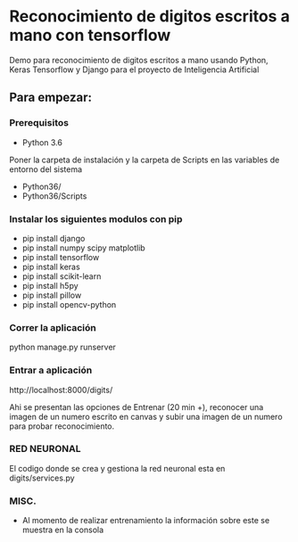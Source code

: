 # Reconocimiento de digitos escritos a mano con tensorflow

Demo para reconocimiento de digitos escritos a mano usando Python, Keras Tensorflow y Django para el proyecto de Inteligencia Artificial

## Para empezar:

### Prerequisitos

* Python 3.6

Poner la carpeta de instalación y la carpeta de Scripts en las variables de entorno del sistema
* Python36/
* Python36/Scripts

### Instalar los siguientes modulos con pip
* pip install django
* pip install numpy scipy matplotlib
* pip install tensorflow
* pip install keras
* pip install scikit-learn
* pip install h5py
* pip install pillow
* pip install opencv-python

### Correr la aplicación
python manage.py runserver

### Entrar a aplicación
http://localhost:8000/digits/

Ahi se presentan las opciones de Entrenar (20 min +), reconocer una imagen de un numero escrito en canvas y subir una imagen de un numero para probar reconocimiento.


### RED NEURONAL
El codigo donde se crea y gestiona la red neuronal esta en digits/services.py

### MISC.
* Al momento de realizar entrenamiento la información sobre este se muestra en la consola
